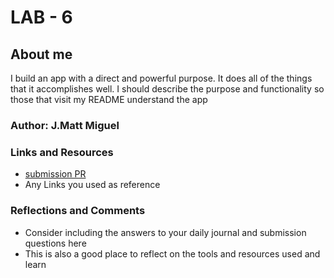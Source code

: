 # LAB - 6

## About me
I build an app with a direct and powerful purpose. It does all of the things that it accomplishes well. I should describe the purpose and functionality so those that visit my README understand the app

### Author: J.Matt Miguel
### Links and Resources

* [submission PR](http://xyz.com)
* Any Links you used as reference

### Reflections and Comments
* Consider including the answers to your daily journal and submission questions here
* This is also a good place to reflect on the tools and resources used and learn
